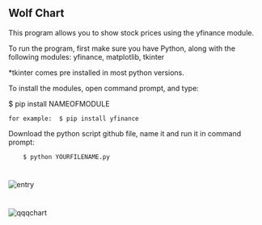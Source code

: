 ## Wolf Chart

This program allows you to show stock prices using the yfinance module. 

To run the program,  first make sure you have Python, along with the following modules:  yfinance, matplotlib, tkinter 

*tkinter comes pre installed in most python versions.


To install the modules, open command prompt, and type:

$ pip install NAMEOFMODULE 

    for example:  $ pip install yfinance 



 Download the python script github file, name it and run it in command prompt:

        $ python YOURFILENAME.py 


#

![entry](https://github.com/guzmanwolfrank/Wolf-Chart/assets/29739578/9ed6f8b1-7e4b-4cf2-b5e1-594b15330bb2)

# 


![qqqchart](https://github.com/guzmanwolfrank/Wolf-Chart/assets/29739578/dbc5e3b0-94d6-4ea3-815b-8ff98e9b8efb)

